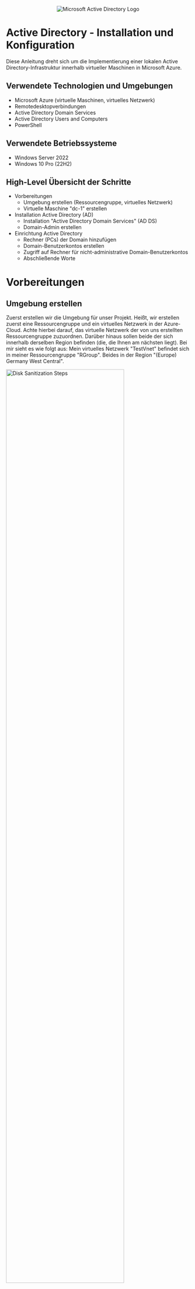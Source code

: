 <p align="center">
<img src="https://i.imgur.com/pU5A58S.png" alt="Microsoft Active Directory Logo"/>
</p>

<h1>Active Directory - Installation und Konfiguration</h1>
Diese Anleitung dreht sich um die Implementierung einer lokalen Active Directory-Infrastruktur innerhalb virtueller Maschinen in Microsoft Azure.
<br />



<!-- NEW SECTION -->
<!-- NEW SECTION -->
<!-- NEW SECTION -->
<h2>Verwendete Technologien und Umgebungen</h2>

- Microsoft Azure (virtuelle Maschinen, virtuelles Netzwerk)
- Remotedesktopverbindungen 
- Active Directory Domain Services
- Active Directory Users and Computers
- PowerShell



<!-- NEW SECTION -->
<!-- NEW SECTION -->
<!-- NEW SECTION -->
<h2>Verwendete Betriebssysteme</h2>

- Windows Server 2022
- Windows 10 Pro (22H2)



<!-- NEW SECTION -->
<!-- NEW SECTION -->
<!-- NEW SECTION -->
<h2>High-Level Übersicht der Schritte</h2>

- Vorbereitungen
  - Umgebung erstellen (Ressourcengruppe, virtuelles Netzwerk)
  - Virtuelle Maschine "dc-1" erstellen
- Installation Active Directory (AD)
  - Installation "Active Directory Domain Services" (AD DS)
  - Domain-Admin erstellen
- Einrichtung Active Directory
  - Rechner (PCs) der Domain hinzufügen
  - Domain-Benutzerkontos erstellen
  - Zugriff auf Rechner für nicht-administrative Domain-Benutzerkontos
  - Abschließende Worte



<!-- NEW SECTION -->
<!-- NEW SECTION -->
<!-- NEW SECTION -->
<h1>Vorbereitungen</h1>
<!-- XXX -->
<!-- XXX -->
<!-- XXX -->
<h2>Umgebung erstellen</h2>

<p>
Zuerst erstellen wir die Umgebung für unser Projekt. Heißt, wir erstellen zuerst eine Ressourcengruppe und ein virtuelles Netzwerk in der Azure-Cloud. Achte hierbei darauf, das virtuelle Netzwerk der von uns erstellten Ressourcengruppe zuzuordnen. Darüber hinaus sollen beide der sich innerhalb derselben Region befinden (die, die Ihnen am nächsten liegt). Bei mir sieht es wie folgt aus: Mein virtuelles Netzwerk "TestVnet" befindet sich in meiner Ressourcengruppe "RGroup". Beides in der Region "(Europe) Germany West Central".
</p>
<p>
<img src="https://i.imgur.com/r5piKWD.png" height="80%" width="80%" alt="Disk Sanitization Steps"/>
</p>
<!-- XXX -->
<!-- XXX -->
<!-- XXX -->
<h2>Virtuelle Maschine "dc-1"</h2>

<p>
Im Verlaufe dieser Anleitung werden wir in Azure zwei virtuellen Maschinen erstellen. Die zweite wird aber erst im letzten Kapitel, der Einrichtung von Active Directory, erstellt. Um die erste kümmern wir uns jetzt. In dieser virtuellen Maschine mit dem Namen "dc-1" werden wir Active Directory installieren und verwalten. Das "dc" in "dc-1" steht für "Domain Controller", welcher dc-1 sein wird. Aber was ist ein Domain-Controller? Was ist überhaupt Active Directory? Active Directory (AD) ist ein Verzeichnisdienst von Microsoft, der verwendet wird, um Netzwerke zentral zu verwalten, einschließlich Benutzern, Computern und Ressourcen wie Druckern. Ein Domain-Controller (DC) ist ein Server, der Active Directory hostet und als zentrale Authentifizierungsinstanz für alle Benutzer und Geräte im Netzwerk dient. Mit einem Domain-Controller können Administratoren Benutzerdaten, Berechtigungen und Sicherheitsrichtlinien zentral verwalten. Achte beim Erstellen auf folgendes: die Ressourcengruppe muss unsere vorhin erstellte sein, sowie das virtuelle Netzwerk; die Region muss dieselbe sein; als Image wählen wir "Windows Server 2022 Datacenter"; für die Größe reicht eine Rechenleistung von 2vcpus (ich wähle 4 vcpus); Benutzername und Passwort stehen Ihnen frei; unten bei der Lizenzierung die Häkchen nicht vergessen. Der Rest kann unberührt bleiben.
</p>
<p>
Als Prävention für mögliche Missverständnisse in der Zukunft: mein Benutzername für den Account in meiner virtuellen Maschine "dc-1" lautet "test_user".
</p>
<p>
<img src="https://i.imgur.com/mJEYLsi.png" height="80%" width="80%" alt="Disk Sanitization Steps"/>
</p>

<p>
Vor dem Start der Installation von AD setzen wir die private-IP-Adresse von dc-1 von dynamisch auf statisch, damit sie sich nicht ändert und immer dieselbe bleibt. Das Setzen einer statischen privaten IP-Adresse für den Domain-Controller ist notwendig, da er eine zentrale Rolle im Netzwerk spielt und von anderen Geräten über eine feste IP-Adresse erreichbar sein muss. Eine dynamische IP-Adresse könnte sich ändern, was dazu führen würde, dass Geräte den Domain-Controller nicht mehr finden, wodurch Authentifizierungen und Netzwerkdienste gestört werden, bis hin zu nicht mehr möglich sind. Folge den kommenden Bildern um dich durch die Einstellungen zu navigieren. Die vorgeschlagene IP gleicht, der zuvor benutzen IP, also belassen wir es dabei und drücken auf "Speichern" um die Änderung zu bestätigen. Nun müssten Sie in der Zeile mit dem blau markierten Text "ipconfig1" neben der IP-Adresse "(Statisch)" sehen.
</p>
<p>
<img src="https://i.imgur.com/Ximghle.png" height="80%" width="80%" alt="Disk Sanitization Steps"/>
</p>
<p>
<img src="https://i.imgur.com/xucoVJ6.png" height="80%" width="80%" alt="Disk Sanitization Steps"/>
</p>

<p>
Starten Sie zur Absicherung die virtuelle Maschine neu um die Änderung effektiv zu machen.
</p>
<p>
<img src="https://i.imgur.com/R1zBMaW.png" height="80%" width="80%" alt="Disk Sanitization Steps"/>
</p>
<br />



<!-- NEW SECTION -->
<!-- NEW SECTION -->
<!-- NEW SECTION -->
<h1>Installation Active Directory</h1>
<!-- XXX -->
<!-- XXX -->
<!-- XXX -->
<h2>Installation Active Directory Domain Servives</h2>

<p>
Fortfahren tun wir innerhalb der virtuellen Maschine. Benutzen Sie Remotedesktopverbindungen, um sich in dc-1 einzuloggen und, falls es nicht schon automatisch geschieht, öffnen Sie "Server Manager". Klicke auf "Add roles and features". Hier haben Sie eine Auflistung, worauf sie bei jedem der folgenden Einrichtungsfenster achten sollen:
</p>
<p>
"Add roles and Features" :: auf "next"; "Installation Type" :: "Role-based or feature-based installation" dann "next"; "Server Selection" :: wähle dc-1 dann "next"; "Server Roles" :: das Häckchen für "Active Directory Domain Services" klicken, auf "Add Features" drücken und "next"; "Features" :: auf "next" ; "AD DS" :: auf "next"; "Confirmation" :: das Häkchen oben setzen und auf "Install". 
</p>
<p>
<img src="https://i.imgur.com/9v7xLxj.png" height="80%" width="80%" alt="Disk Sanitization Steps"/>
</p>
<p>
<img src="https://i.imgur.com/qtV1s22.png" height="80%" width="80%" alt="Disk Sanitization Steps"/>
</p>
<p>
<img src="https://i.imgur.com/DmEAzio.png" height="80%" width="80%" alt="Disk Sanitization Steps"/>
</p>

<p>
Sobald die Installation abgeschlossen ist, drücken wir auf "close". Jetzt machen wir den Rechner, dc-1, zu einem tatsächlichen DC, Domain Controller. Hierzu müssen wir erneut in den Server Manager. Oben rechts befindet sich eine Fahne. Diese anklicken und auf "Promote this server to a domain controller" drücken. Anschließend öffnet sich ein Fenster zur Einrichtung der Domain, über die der Controller verwalten soll. Wir erschaffen eine komplett neue. Dafür fügen wir einen neuen "forest" hinzu. Ein Forest in Active Directory ist die oberste organisatorische Ebene, die alle Domänen und ihre Ressourcen (Benutzer, Rechner, etc.) unter sich zusammenfasst. Es stellt eine gemeinsame Sicherheits- und Verwaltungsstruktur für diese Domänen bereit. Unser Domain-Controller erstellt den Forest und die Domain. Ihr Forest kann heißen wie Sie wünschen. Ich nenne meinen "uga.buga". Dieser "Root domain name" ist nichts anderes als der Name der Domain, die innerhalb unseres Forests erstellt wird, und dient als Grundlage für die gesamte Active Directory-Umgebung. Er definiert die primäre Identität des Forests und legt den Namensraum fest, unter dem alle weiteren Domänen und Ressourcen organisiert werden. Anschließend müssen Sie ein Passwort eingeben zur Wiederherstellung der Domain (diesen werden wir nicht brauchen). Hinterher auf "next" drücken bis wir zum "Prerequisites Check"-Fenster kommen. Nachdem der Rechner erfolgreich geprüft wurde, auf "Install" klicken. Im Anschluss der Installation wird Ihre Verbindung mit dem Rechner getrennt, weil dieser sich neu startet, um die installierten Änderungen effektiv zu machen.
</p>
<p>
<img src="https://i.imgur.com/9qqRPJG.png" height="80%" width="80%" alt="Disk Sanitization Steps"/>
</p>
<p>
<img src="https://i.imgur.com/V7C6Ojp.png" height="80%" width="80%" alt="Disk Sanitization Steps"/>
</p>
<br />

<p>
Von nun an, wenn wir uns einloggen wollen in virtuellen Maschinen (sowohl unser gerade erstellter Domain-Controller als auch zukünftige Rechner, die wir der Domain hinzugefügt haben), verwenden wir den Kontext der Domain beim Einloggen. Anstatt in Remotedesktopverbindungen den einfachen Benutzernamen des Accounts, mit dem wir uns einloggen wollen, einzugeben, geben wir ihn im folgenden Format ein: "[domain]\Benutzername". In meinem Beispiel heißt meine Domain uge.buga und der Benutzername lautet test_user, also gebe ich "uga.buga\test_user" ein. Das Passwort ist das gleiche wie zuvor.
</p>
<p>
<img src="https://i.imgur.com/pRaXgY1.png" height="80%" width="80%" alt="Disk Sanitization Steps"/>
</p>
<br />
<!-- XXX -->
<!-- XXX -->
<!-- XXX -->
<h2>Domain-Admin</h2>

<p>
Der nächste Schritt bezieht sich auf das Erstellen von Instanzen innerhalb unserer Domain. Genauer werden wir zunächst einen Benutzer mit Adminstartor-Berechtigungen über die Domain erstellen, kurz einen Domain-Admin. Öffnen tun wir eine Anwendung namens "Active Directory Users and Computers". Hier können wir genannte Instanzen erstellen. Zur besseren Übersicht erstellen wir eine "Organizational Unit" namens "_ADMINS". Eine "Organizational Unit" (OU) bezeichnet, für unsere Zwecke, nichts anderes als einen Ordner mit bestimmten Attributen. Der Name kann sein was auch immer Ihr Herz begehrt, da wir aber in diesem Ordner vor haben all unsere Admin-Benutzer zu verwalten, nenne ich ihn dementsprechend "_ADMINS" (das "_" dient zur Sortierung: durch alphabetischer Anordnung wird der Ordner als erstes angezeigt). Rechtklicken Sie auf ihre Domain, dann auf "New" und dann auf "Organizational Units". 
</p>
<p>
<img src="https://i.imgur.com/LztRXEj.png" height="80%" width="80%" alt="Disk Sanitization Steps"/>
</p>
<p>
<img src="https://i.imgur.com/Eovz7yl.png" height="80%" width="80%" alt="Disk Sanitization Steps"/>
</p>
<p>
<img src="https://i.imgur.com/gg74Qrx.png" height="80%" width="80%" alt="Disk Sanitization Steps"/>
</p>

<p>
Während wir schon dabei sind, erstellen wir zwei weitere OUs. Nämlich "_CLIENTS" und "_EMPLOYEES". Beide benutzen wir später im Verlauf der Einrichtung. Achte bei der OU "_EMPLOYEES", dass es genau so geschrieben ist, da wir später mit einem script arbeiten um uns mehrere zufällig generierte Benutzer zu erstellen (oder ändere das script, dass es auf den Namen deiner OU zutrifft). Fürs erste spielen diese zwei OUs aber keine Rolle. 
</p>
<p>
<img src="https://i.imgur.com/1FMxHMj.png" height="80%" width="80%" alt="Disk Sanitization Steps"/>
</p>

<p>
Zurück zur Organizational Unit "_ADMINS". Innerhalb dieser erstellen wir einen "User". Klicke auf "_ADMINS", dann rechtklicke die Ansicht rechts und drücke "New", dann "User". Alle relevanten Informationen ausfüllen, den logon-Namen sich merken und auf "Next" drücken. Diesen verwenden wir zum einloggen in den Account. Es ist der Benutzername des Benutzer-Accounts, den wir eingeben in Remotedesktopverbindung. Das selbe gilt für das Passwort, welches Sie im Anschluss eingeben. !Achtung: lesen Sie sich die Checkboxen durch beim eingeben des Passwortes und setzen/entfernen sie Häckchen nach Ihrem Belieben. Da dies lediglich eine Anleitung ist und ich meine virtuelle Maschine am Ende lösche, habe ich folgende Häckchen gesetzt (s. Bild).
</p>
<p>
Mein logon-Name/Benutzername dieses Admin Accounts lautet "admin_barack". 
</p>
<p>
<img src="https://i.imgur.com/BGJtWNf.png" height="80%" width="80%" alt="Disk Sanitization Steps"/>
</p>
<p>
<img src="https://i.imgur.com/tBipgfr.png" height="80%" width="80%" alt="Disk Sanitization Steps"/>
</p>
<p>
<img src="https://i.imgur.com/FSoTmmr.png" height="80%" width="80%" alt="Disk Sanitization Steps"/>
</p>

<p>
Zuletzt müssen wir "admin_barack" auch wirklich zum Admin machen, denn nur weil er sich in der von uns erstellten "_ADMINS" OU befindet, macht ihn das nicht automatisch zu einem Admin. Um das zu realisieren müssen wir ihn der Sicherheitsgruppe der Domain-Admins hinzufügen. Öffne "_ADMINS", rechtklicke auf Barack und drücke auf "Properties". Navigiere zu "Member Of", drücke "Add" und schreibe "Domain Admins" in die Box. Sicherheitshalber drücken Sie auf "Check Names" und erst dann auf "OK" (folge den Pfeilen auf dem Bild).
</p>
<p>
<img src="https://i.imgur.com/2quI4fE.png" height="80%" width="80%" alt="Disk Sanitization Steps"/>
</p>
<p>
<img src="https://i.imgur.com/iHkv2ol.png" height="80%" width="80%" alt="Disk Sanitization Steps"/>
</p>

<p>
Abschließend bestätigen wir, dass Barack in den Rängen der Domain Admins angenommen wurde, klicken auf "Apply" und dann auf "OK". Nun besitzt Barack die Berechtigungen eines Admins innerhalb der Domain uga.buga. Logge dich neu ein als "[domain-name]\[admin_user]". Von nun an loggen wir uns in dc-1 nur noch mit unserem Adminkonto ein.
</p>
<p>
<img src="https://i.imgur.com/lKR1NCp.png" height="80%" width="80%" alt="Disk Sanitization Steps"/>
</p>
<br />



<!-- NEW SECTION -->
<!-- NEW SECTION -->
<!-- NEW SECTION -->
<h1>Einrichtung Active Directory</h1>
<!-- XXX -->
<!-- XXX -->
<!-- XXX -->
<h2>Rechner zur Domain hinzufügen</h2>

<p>
Was benötigt man um einen Rechner, gedacht für Benutzer, einer Domain hinuzufügen? Richtig, einen Rechner! Wir erschaffen uns eine weitere Virtuelle Maschine in Azure, die, bezogen auf die Einstellungen (zugeordnete Ressourcengruppe, Virtuelles Netzwerk, etc.), gleichgesetzt ist mit dc-1. So befinden sie sich in der selben Umgebung. Der einzige Unterschied ist folgender: an der Stelle von Windows Server 2022 benutzen wir Windows 10 Pro als Image. Als Namen für die Virtuelle Maschine suggeriere ich "client-1". Falls Sie sich noch erinnern, haben wir eine Organizational Unit namens "_CLIENTS" angelegt, mit der Intention darin unsere Rechner innerhalb der Domain zu verwalten. Der Benutzername und das Passwort des Kontos steht Ihnen frei. Meiner lautet "original_user".
</p>
<p>
<img src="https://i.imgur.com/Tvzod6n.png" height="80%" width="80%" alt="Disk Sanitization Steps"/>
</p>
<p>
<img src="https://i.imgur.com/oSf01tD.png" height="80%" width="80%" alt="Disk Sanitization Steps"/>
</p>

<p>
Eine andere Sache, die wir zuvor getan haben, war es die private-IP-Addresse von dc-1 auf statisch zu setzen, sodass diese sich nicht ändert. Warum wir das getan haben, habe ich bereits erläutert. Jetzt ändern wir die DNS-Einstellungen von unserer gerade erstellten Maschine "client-1" und lassen diese zum Domain Controller, dc-1, zeigen. Indem wir die DNS-Einstellungen von client-1 auf die private IP-Adresse von dc-1 geändert haben, haben wir den Domain Controller als primären DNS-Server festgelegt. Dies ist notwendig, da der Domain Controller mit Active Directory auch DNS-Dienste bereitstellt, die für die Namensauflösung und das Finden von Domänenressourcen essenziell sind. Ohne diese Änderung könnte client-1 die Domain und den Domain Controller nicht finden, was eine Anmeldung oder Integration in die Domain unmöglich machen würde. Dafür navigieren wir zur selben Stelle in Azure, wo wir auch die IP-Adresse von dc-1 auf statisch gesetzt haben. Diesmal klicken wir auf "DNS-Server", auf "Benutzerdefiniert", geben als DNS-Server die private-IP-Adresse von dc-1 ein und "Speichern".
</p>
<p>
<img src="https://i.imgur.com/huSDx7I.png" height="80%" width="80%" alt="Disk Sanitization Steps"/>
</p>

<p>
Abchließend starten wir die VM neu und bestätigen die Änderung des DNS-Einstellungen. Das Neustarten der Maschine wird in Azure erledigt. Zum Bestätigen des DNS-Servers loggen wir uns in client-1 ein und öffnen Powershell. Hier angekommen geben wir "ipconfig /all" ein und suchen nach "DNS-Server". Wenn rechts daneben die private-IP von dc-1 zu finden ist, dann ist alles nach Plan verlaufen.
<p>
<img src="https://i.imgur.com/Ub5Lusb.png" height="80%" width="80%" alt="Disk Sanitization Steps"/>
</p>
<p>
<img src="https://i.imgur.com/DoDettQ.png" height="80%" width="80%" alt="Disk Sanitization Steps"/>
</p>

<p>
Endlich kommen wir zum Thema! Um diesen Rechner jetzt zu unserer Domain hinzuzufügen, öffnen wir die Systemseinstellungen (rechtsklick auf Windowssymbol unten links und auf "System" drücken). Als nächstes auf "Rename this PC (advanced)", auf "Change..." und dann bei "Member of" die Option "Domain" anwählen und ihren Domain-Namen eingeben (s. Bild). Der Rechner fragt als Reaktion nach einem Benutzer mit der Berechtigung diese Aktion auszuführen. Wir geben die Daten vom lieben Barack an (Ihrem Domain-Admin). Der Rechner fordert uns an ihn neu zu starten, damit die Änderungen in Effekt treten. Diesem Wunsch gehen wir nach.
<p>
<img src="https://i.imgur.com/wNeyzNV.png" height="80%" width="80%" alt="Disk Sanitization Steps"/>
</p>

<p>
Zusammenfassend bestätigen wir noch die Aufnahme von client-1 in unsere Domain. Öffne Active Directory Users and Computers erneut und schaue unter dem Ordner "Computers", ob du client-1 siehst. Ziehe client-1 in "_CLIENTS".
</p>
<p>
<img src="https://i.imgur.com/XESNonR.png" height="80%" width="80%" alt="Disk Sanitization Steps"/>
</p>

<p>
Et Voila! Wir haben einen Rechner erfolgreich unserer Domain hinzugefügt. Zeit, ein paar Benutzer zu erstellen.
</p>
<br />
<!-- XXX -->
<!-- XXX -->
<!-- XXX -->
<h2>Domain-Benutzerkontos</h2>

<p>
Tatsächlich haben wir diesen Schritt schon getan. Nämlich als wir unser Adminaccount erstellt haben. Hingegen des Adminaccounts erstellen wir unsere normalen, nicht-adminstrativen Benutzerkontos in der "_EMPLOYEES" Organizational Unit. Angesichts der Verwendung von Active Directory in der echtel Welt, sind diese Art von Benutzerkontos oft die der Mitarbeiter des Unternehmens, welche Besitz über die Domain hat. Dementsprechend ändern wir auch nichts an den Eigenschaten ("Properties") der Benutzerkonten innerhalb dieser Organizational Unit. Mein Beispiel eines nicht-admistrativen Benutzeraccounts taufe ich "hilli_billi". 
</p>
<p>
<img src="https://i.imgur.com/hv7U8aF.png" height="80%" width="80%" alt="Disk Sanitization Steps"/>
</p>
<p>
<img src="https://i.imgur.com/MKMRJfw.png" height="80%" width="80%" alt="Disk Sanitization Steps"/>
</p>

<p>
Gegenwärtig haben wir uns eine Testumgebung gebaut. Unser jetziges Zwischenprodukt ist nicht ausgelegt auf eine Verwendung in der realen Welt, sondern dient lediglich dem Erlangen des Grundverständnis und die Möglichkit für Experiemente in Bezug auf Active Directory als Verzeichnisdienst. Demnach wäre es nützlich mehrere Benutzerkonten für Mitarbeiter anzulegen, aber einen nach dem anderen hinzuzufügen ist mühselig und zeitintensiv. Aus diesem Grund lassen wir ein script[LINK EMBEDDED, machen] in Powershell ISE laufen. Wichtig, öffne Powershell ISE in dc-1 als Adminstrator (rechtklick auf Powershell ISE und drücke auf "Run as adminstrator"). Der Unterschied zu Powershell? PowerShell ist eine Befehlszeilenumgebung und Skriptsprache, mit der Befehle direkt ausgeführt und Aufgaben automatisiert werden können. PowerShell ISE (Integrated Scripting Environment) hingegen ist eine grafische Benutzeroberfläche, die speziell für das Schreiben, Bearbeiten und Testen von PowerShell-Skripten entwickelt wurde, um komplexere Aufgaben einfacher umzusetzen. Erstelle ein neues Fenster für das schreiben von Programmen und Scripten, indem du oben links auf das leere, weiße Blatt mit gelben Sternchen klickst.
</p>
<p>
<img src="https://i.imgur.com/W2wobF9.png" height="80%" width="80%" alt="Disk Sanitization Steps"/>
</p>
<p>
<img src="https://i.imgur.com/Tfj3m2M.png" height="80%" width="80%" alt="Disk Sanitization Steps"/>
</p>
<p>

Kopiere das Script und füge es ein. Bevor du auf das script ausführst empfehle ich dir bei Bedarf folgende Variablen am script zu ändern: Anzahl der zu generierenden Benutzer (der Standardwert beträgt 10.000!!); das Password der Benutzer (wird für alle gleich sein) und, falls du deine Organizational Unit für Mitarbeiter nicht "_EMPLOYEES" genannt hast, den Weg der Erstellung.
</p>
<p>
<img src="https://i.imgur.com/TWBmtCA.png" height="80%" width="80%" alt="Disk Sanitization Steps"/>
</p>
<p>
<img src="https://i.imgur.com/EC3AGNj.png" height="80%" width="80%" alt="Disk Sanitization Steps"/>
</p>

<p>
Zum Ausführen des Scripts drücken wir oben den grünen Play-Button. Ich habe die Anzahl der Benutzerkonten auf 100 gesetzt und das Password beim Satndard-Password belassen. Im Anschluss überprüfen wir in Active Directory Users and Computers, ob die Benutzerkonten tatsächlich angelegt wurden. Schließe Powershell ISE und rücke vor zur nächsten Station.
</p>
<p>
<img src="https://i.imgur.com/Mwaw5cV.png" height="80%" width="80%" alt="Disk Sanitization Steps"/>
</p>
<br/>
<!-- XXX -->
<!-- XXX -->
<!-- XXX -->
<h2>Zugriff für nicht-adminstrative Domain-Benutzerkontos</h2>

<p>
Momentan haben wir mehrere Benutzerkonten für Mitarbeiter, ein Adminkonto für den Systemadminstrator und einen Rechner für Mitarbeiter. Aber beim Versuch uns mit einem zufällig gewählten Mitarbeiteraccount in client-1 anzumelden, scheitert es. Das liegt daran, dass wir den Zugang zu client-1 für nicht-adminstrative Benutzerkontos noch nicht genehmigt haben. Versucht man es mit einem zufälligen Mitarbeiteraccount ("fiko.fakuh"), erscheint folgendes Error-Fenster (s. Bild). Der Domain Controller bestätigt, dass ein Benutzerkonto namens "fiko.fakuh" existiert, Client-1 aber das genannte Vorhaben nicht genehmigt.
<p>
<img src="https://i.imgur.com/HeAtYGV.png" height="80%" width="80%" alt="Disk Sanitization Steps"/>
</p>
<p>
<img src="https://i.imgur.com/1JX8Qtc.png" height="80%" width="80%" alt="Disk Sanitization Steps"/>
</p>

<p>
Um unser Vorhaben möglich zu machen loggen wir uns zunächst mit unserem Adminaccount Barack in client-1 ein. In client-1 angekommen öffnen wir die Systemsteuerungen (rechtklick unten links auf das Windowssymbol und wähle "System" aus). Anschließend navigieren wir zu "Remote Desktop", klicken auf "Select users that can remotely access this PC", drücken auf "Add" und fügen unsere Benutzer hinzu. Anstatt einen einzelnen Benutzer einzugeben und diesen Prozess für jeden einzelnen Account zu wiederholen, schreiben wir "Domain Users" in die Box. Beim Erstellen von Usern in Active Directory Users and Computers werden diese automatisch als Mitglieder von "Domain Users" zugeordnet. Demzufolge sind all unsere Mitarbeiteraccounts Mitglied und alle erhalten Zugriff auf client-1.
</p>
<p>
<img src="https://i.imgur.com/X5v2q0G.png" height="80%" width="80%" alt="Disk Sanitization Steps"/>
</p>
<br />
<!-- XXX -->
<!-- XXX -->
<!-- XXX -->
<h2>Abschließende Worte</h2>

<p>
Im Rahmen dieses Projekts haben wir eine grundlegende Active Directory-Umgebung eingerichtet, bestehend aus zwei virtuellen Maschinen: einem Domain Controller und einem Client, der erfolgreich in die Domain integriert wurde. Neben der manuellen Erstellung eines Administratorkontos haben wir mithilfe eines PowerShell-Skripts zahlreiche Benutzerkonten effizient der Domain hinzugefügt. Diese grundlegende Einrichtung bildet die Basis für viele weitere Konfigurationsmöglichkeiten, wie etwa das Erstellen von Gruppenrichtlinien zur zentralen Verwaltung von Sicherheits- und Benutzerrechten, das Implementieren von weiteren Organisational Units (OU) zur Strukturierung von Ressourcen oder die Integration weiterer Dienste wie DHCP oder Zertifikatsdienste. Solche Erweiterungen ermöglichen eine optimierte Verwaltung und Skalierung der Umgebung, um sie individuell an die Anforderungen eines Netzwerks und dem Vorhaben anzupassen.
</p>
<p>
Viel Spaß beim weiteren Einrichten ihrer Active Directory-Umgebung!
</p>
